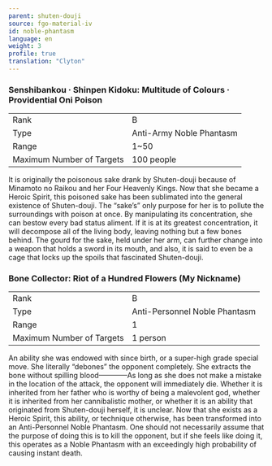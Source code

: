 ```yaml
---
parent: shuten-douji
source: fgo-material-iv
id: noble-phantasm
language: en
weight: 3
profile: true
translation: "Clyton"
---
```


### Senshibankou · Shinpen Kidoku: Multitude of Colours · Providential Oni Poison

<table>
  <tr><td>Rank</td><td>B</td></tr>
  <tr><td>Type</td><td>Anti-Army Noble Phantasm</td></tr>
  <tr><td>Range</td><td>1~50</td></tr>
  <tr><td>Maximum Number of Targets</td><td>100 people</td></tr>
</table>

It is originally the poisonous sake drank by Shuten-douji because of Minamoto no Raikou and her Four Heavenly Kings. Now that she became a Heroic Spirit, this poisoned sake has been sublimated into the general existence of Shuten-douji. The “sake’s” only purpose for her is to pollute the surroundings with poison at once. By manipulating its concentration, she can bestow every bad status aliment. If it is at its greatest concentration, it will decompose all of the living body, leaving nothing but a few bones behind. The gourd for the sake, held under her arm, can further change into a weapon that holds a sword in its mouth, and also, it is said to even be a cage that locks up the spoils that fascinated Shuten-douji.

### Bone Collector: Riot of a Hundred Flowers (My Nickname)

<table>
  <tr><td>Rank</td><td>B</td></tr>
  <tr><td>Type</td><td>Anti-Personnel Noble Phantasm</td></tr>
  <tr><td>Range</td><td>1</td></tr>
  <tr><td>Maximum Number of Targets</td><td>1 person</td></tr>
</table>

An ability she was endowed with since birth, or a super-high grade special move. She literally “debones” the opponent completely. She extracts the bone without spilling blood————As long as she does not make a mistake in the location of the attack, the opponent will immediately die. Whether it is inherited from her father who is worthy of being a malevolent god, whether it is inherited from her cannibalistic mother, or whether it is an ability that originated from Shuten-douji herself, it is unclear. Now that she exists as a Heroic Spirit, this ability, or technique otherwise, has been transformed into an Anti-Personnel Noble Phantasm. One should not necessarily assume that the purpose of doing this is to kill the opponent, but if she feels like doing it, this operates as a Noble Phantasm with an exceedingly high probability of causing instant death.
